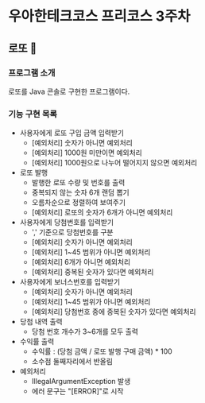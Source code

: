 # 우아한테크코스 프리코스 3주차

## 로또 🎱

### 프로그램 소개

로또를 Java 콘솔로 구현한 프로그램이다.

### 기능 구현 목록

- 사용자에게 로또 구입 금액 입력받기
  - [예외처리] 숫자가 아니면 예외처리
  - [예외처리] 1000원 미만이면 예외처리
  - [예외처리] 1000원으로 나누어 떨어지지 않으면 예외처리
- 로또 발행
  - 발행한 로또 수량 및 번호를 출력
  - 중복되지 않는 숫자 6개 랜덤 뽑기
  - 오름차순으로 정렬하여 보여주기
  - [예외처리] 로또의 숫자가 6개가 아니면 예외처리
- 사용자에게 당첨번호를 입력받기
  - ',' 기준으로 당첨번호를 구분
  - [예외처리] 숫자가 아니면 예외처리
  - [예외처리] 1~45 범위가 아니면 예외처리
  - [예외처리] 6개가 아니면 예외처리
  - [예외처리] 중복된 숫자가 있다면 예외처리
- 사용자에게 보너스번호를 입력받기
  - [예외처리] 숫자가 아니면 예외처리
  - [예외처리] 1~45 범위가 아니면 예외처리
  - [예외처리] 당첨번호 중에 중복된 숫자가 있다면 예외처리
- 당첨 내역 출력
  - 당첨 번호 개수가 3~6개를 모두 출력
- 수익률 출력
  - 수익률 : (당첨 금액 / 로또 발행 구매 금액) * 100
  - 소수점 둘째자리에서 반올림
- 예외처리
  - IllegalArgumentException 발생
  - 에러 문구는 "[ERROR]"로 시작
  
